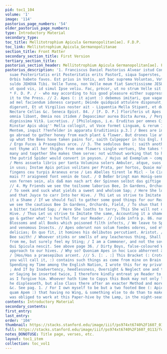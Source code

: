```yaml
---
pid: toc1_104
volume: '1'
image: '114'
pastorius_page_numbers: '54'
older_pastorius_page_numbers: 
type: Introductory Material
secondary_type: 
toc_title: Mellitotrophium Apicula Germanopolitan[ae]. F.D.P.
toc_link: Mellitotrophium_Apicula_Germanopolitanae
section_title: Front Matter
secondary_section_title: First Version
tertiary_section_title: 
pastorius_section_header: Mellitotrophium Apicula Germanopolitan[ae]. F.D.P.
pastorius_description: '1. Franciscus Daniel Pastorius Alvear istud Condidit Ergò
  suae Posterirtatis erit Posteritatis erits PastorI, siqua Superstes, Sin orbus posthàc,
  Orbis habeto favos. Est prius in Votis, ast bac suprema Voluntas, Vota, Voluntatem
  suldo JEHOVA Tibi. Velle Tunno, non Velle meum fiat Sanctissisme JESU! Fac tamen,
  ut quod vis, id simul Ipse veliu. Fac, prècor, ut no strum Velle sit harmonicum.
  * F. D. P. / - who may according to his good pleasure either suppress it, or send
  it to the Press. // 2. Apes (: it ajunt :) debemus imitari, que vaganeur, & flores
  ad mel faciendum idoness carpunt; Deinde quidquid attulére disponunt, ac per Favos
  digerunt, Et ut Virgilius noster ait - Liquentia Mella Stipant, et dulci distendunt
  Nectare Cellas &c. Seneca Epist. 84. / [F. D. P.] Floriferis ut Apes in saltibus
  omnia libant, Omnia nos itidem / Depascimur aurea Dicta Aurea, / Perpetuâ semper
  dignissima Vitâ. Lucretius. / [Philologus, i.e. Eruditus per omnes Circumvolat Artes,
  Rinstar Apis ubiq'' Mella collogit, ut Voce formet Linguam, & rerum Intelligentia
  Mentem, inquit ??enfelder in apparatu Eruditionis p.3.] / Bees are industrious and
  go abroad to gather honey from each plant & flower. But drones lie at home and eat
  up what the Bees have taken pains for, saith Culpepper in his Engl. Phys. pag. 108.
  / Ergo Fucos à Prasepibus arce. // 3. The sedulous Bee (: saith another :) doth
  not thyme all her thighs from one flowers single vertues, She takes the best from
  many and together She makes them serve: not without working that to honey [which
  the putrid Spider would convert in poyson. / Hujus ad Exemplum ~ componamus Amici;
  / Mens assueta libris per tanta Volumina solers Ambuler, atque, suos aliquid comportet
  in usus; Instae Apis potius volitans per Prata, per hortos, Quaie mala cloam[?]
  fingens ceu turpis Araneus erse / Les Abelles tirent le Micl - le Cira des Fleuts,
  mais ?? araigneed font venin de tout. / O Beßer bringt man Honig-senn Immen-gleich
  von fernen sein, als daß man nach art der Spinnen selbst das giftige solt ersinnen.
  // 4. My Friends we see the toilsome laborius Bee, In Gardens, Orchards, Fields
  / To seek and suck what yields a sweet and wholsom Sap; / Here She loves to ttarry,
  and that Juyce to carr Into her Hive. / Thi Let us strive to Imitate the same, Accounting
  it a Shame / If we should fail to gather some good things for our Reader. / Again
  we see the cautious Bee In Gardens, Orchards, Field, / To shun that herb which yields
  a bitter tainted Sap; / Here She loaths to tarry, This She will not carry into her
  Hive. / Thus Let us strive to Imitate the same, Accounting it a shame, / If we should
  go & gather what''s hurtful for our Reader. // [vide infrà p. 86. num. 70.] All
  Blossoms and all Books which poisoned filth infects, / We leave to Spiders, Toads,
  and venomous Insects. // Apes oderunt non solum foedes odores, sed etiam unguentorum
  delicias; En quo fit, it homines his delibutos percutiant. Aristot. // and the Germantown
  Bee saith! / Whoever stinks or smells of any leacherous thing, Shall not be free
  from me, but surely feel my Sting; / I am a Commoner, and not the soveriegn King,
  Qui Spicula nescit. See above page 36. / Dirty Boys, false-coloured Wives Must not
  approach to our hives. / Why so? Quoniam Apes in hoc Luco abhorrent à Muco & fuco.
  / [Hos/Has a praesepibus arcent. /// 5. [: . :] This Bracket (: Crotchet, or whatever
  you will call it, :) contains such things as come from mine on Brain & Fancy. ///
  Spending my Time among the English Nation, I wrote this for my private Recreation
  ; And If by Inadvertency, heedlessness, Oversight & Neglect one and the same Phrase
  or Saying be inserted twice, I therefore kindly entreat ye Reader to forgive me,
  as I forgive him. Whoever hath time to Copys this Book may not only let alone what
  he displeaseth, but also Class there after an exacter Method and more lovely Order.
  &c. See pag. 1. / For I own myself to be but a two footed Bee (: Apiculam potius
  quam Apem :) that having no Wing, & something else to do than to make honey in day-time,
  was obliged to work at this Paper-hive by the Lamp, in the night-season. &c. ...'
contents: Introductory Material
secondary_contents: 
first_entry: 
last_entry: 
order: '104'
thumbnail: https://stacks.stanford.edu/image/iiif/ps974xt6740%2F1607_0113/full/100,/0/default.jpg
full: https://stacks.stanford.edu/image/iiif/ps974xt6740%2F1607_0113/full/full/0/default.jpg
notes_DONOTUSE: Title page, verses, etc.
layout: toc1_item
collection: toc_vol1
---
```

